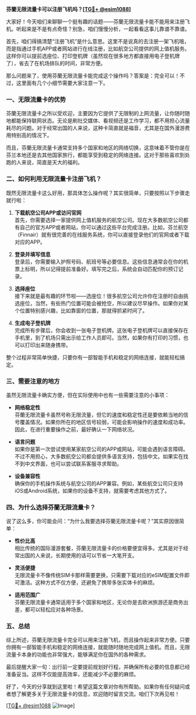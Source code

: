 **芬蘭无限流量卡可以注册飞机吗？[[TG💪+ @esim1088](https://t.me/s/esim1088)]**

大家好！今天咱们来聊聊一个挺有趣的话题——芬蘭无限流量卡能不能用来注册飞机。听起来是不是有点奇怪？别急，咱们慢慢分析，一起看看这事儿靠谱不靠谱。

首先，咱们得搞清楚“注册飞机”是什么意思。这里不是说真的去注册一架飞机哦，而是指通过手机APP或者网站进行在线注册，比如航空公司提供的网上值机服务。这样你可以提前选座位、打印登机牌（虽然现在很多地方都直接用电子登机牌了），省去了在机场排队的时间，非常方便。

那么问题来了，使用芬蘭无限流量卡能完成这个操作吗？答案是：完全可以！不过，这里面有几个小细节需要大家注意一下。

### 一、无限流量卡的优势

芬蘭无限流量卡之所以受欢迎，主要因为它提供了无限制的上网流量，让你随时随地都能保持联网状态。无论是刷社交媒体、看视频还是工作学习，都不用担心流量耗尽的问题。对于经常出国的人来说，这种卡简直就是福音，尤其是在国外漫游费用特别高的情况下。

而且，芬蘭无限流量卡通常支持多个国家和地区的网络切换，这意味着不管你是在芬兰本地还是去其他国家旅行，都能享受到稳定的网络连接。这对于那些喜欢到处跑的人来说，简直是天大的福利。

### 二、如何利用无限流量卡注册飞机？

既然无限流量卡这么好用，那具体怎么操作呢？其实很简单，只要按照以下步骤走就行啦：

1. **下载航空公司APP或访问官网**  
   首先，你需要选择一家提供网上值机服务的航空公司。现在大多数航空公司都有自己的官方APP或者网站，你可以通过这些平台完成注册。比如，芬兰航空（Finnair）就有很完善的在线服务系统，你可以直接登录他们的官网或者下载对应的APP。

2. **登录并填写信息**  
   登录后，你需要输入护照号码、航班号等必要信息。这些信息通常会在你的机票上标明，所以记得提前准备好。填写完之后，系统会自动匹配你的预订记录。

3. **选择座位**  
   接下来就是最有趣的环节啦——选座位！很多航空公司允许你在注册时自由挑选座位，当然，有些热门位置可能会被抢空，所以建议尽早操作。如果你对某个位置特别感兴趣，比如靠窗的位置，那就得抓紧时间了。

4. **生成电子登机牌**  
   完成所有步骤后，你会收到一张电子登机牌。这张电子登机牌可以直接保存在手机里，到了机场只需出示给工作人员即可。当然，如果你有打印的习惯，也可以打印出来随身携带。

整个过程非常简单快捷，只要你有一部智能手机和稳定的网络连接，就能轻松搞定。

### 三、需要注意的地方

虽然无限流量卡确实方便，但在实际使用中也有一些需要注意的小事项：

- **网络稳定性**  
  芬蘭无限流量卡虽然号称无限流量，但它的速度和稳定性还是要依赖当地的信号覆盖情况。如果你所在的地区信号较弱，可能会影响操作的速度和成功率。因此，在进行重要操作之前，最好确认一下网络状况。

- **语言问题**  
  如果你是第一次尝试使用某家航空公司的APP或网站，可能会遇到语言障碍。不过不用担心，大多数航空公司都会提供多语言支持，包括中文。如果实在找不到中文界面，也可以尝试联系客服寻求帮助。

- **设备兼容性**  
  确保你的手机操作系统与航空公司的APP兼容。例如，某些航空公司只支持iOS或Android系统，如果你的设备不支持，就需要考虑其他方式了。

### 四、为什么选择芬蘭无限流量卡？

说了这么多，你可能会问：“为什么我要选择芬蘭无限流量卡呢？”其实原因很简单：

- **性价比高**  
  相比传统的国际漫游套餐，芬蘭无限流量卡的价格要便宜得多。尤其是对于经常出国的人来说，长期使用的话可以节省一大笔开支。

- **灵活便捷**  
  无限流量卡不像传统SIM卡那样需要更换，只需要下载对应的eSIM配置文件即可激活。这种方式不仅方便，还避免了携带多张实体卡的麻烦。

- **适用范围广**  
  芬蘭无限流量卡通常适用于多个国家和地区，无论你是去欧洲旅游还是商务出差，都可以轻松应对各种场景。

### 五、总结

综上所述，芬蘭无限流量卡完全可以用来注册飞机，而且操作起来非常方便。只要你拥有一部智能手机和稳定的网络连接，就能随时随地完成网上值机。而且，无限流量卡本身的功能也非常强大，能够满足你在国外的各种需求。

最后提醒大家一句：出行前一定要提前规划好行程，并确保所有必要的信息都已经准备妥当。这样不仅能提高效率，还能减少不必要的麻烦。

好了，今天的分享就到这里啦！希望这篇文章对你有所帮助。如果你有任何疑问或者想了解更多关于无限流量卡的信息，欢迎随时留言交流。咱们下次再见啦！

[[TG💪+ @esim1088](https://t.me/s/esim1088) ![Image](https://i.postimg.cc/4NQfJmqS/Snipaste-2025-05-13-00-14-12.png)]